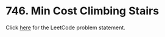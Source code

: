 # 746. Min Cost Climbing Stairs

Click [here](https://leetcode.com/problems/min-cost-climbing-stairs/)
for the LeetCode problem statement.
